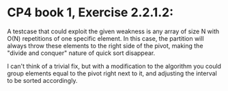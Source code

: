 # CP4 book 1, Exercise 2.2.1.2:

A testcase that could exploit the given weakness is any array of size N with
O(N) repetitions of one specific element. In this case, the partition will
always throw these elements to the right side of the pivot, making the "divide
and conquer" nature of quick sort disappear.

I can't think of a trivial fix, but with a modification to the algorithm you
could group elements equal to the pivot right next to it, and adjusting the
interval to be sorted accordingly.
